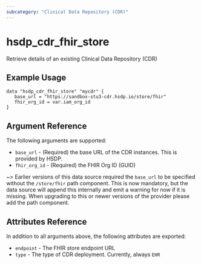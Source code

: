 ```yaml
---
subcategory: "Clinical Data Repository (CDR)"
---
```


# hsdp_cdr_fhir_store

Retrieve details of an existing Clinical Data Repository (CDR)

## Example Usage

```hcl
data "hsdp_cdr_fhir_store" "mycdr" {
   base_url = "https://sandbox-stu3-cdr.hsdp.io/store/fhir"
   fhir_org_id = var.iam_org_id
}
```

## Argument Reference

The following arguments are supported:

* `base_url` - (Required) the base URL of the CDR instances. This is provided by HSDP.
* `fhir_org_id` - (Required) the FHIR Org ID (GUID)

~> Earlier versions of this data source required the `base_url` to be specified without the `/store/fhir` path component. 
   This is now mandatory, but the data source will append this internally and emit a warning for now if it is missing.
   When upgrading to this or newer versions of the provider please add the path component.

## Attributes Reference

In addition to all arguments above, the following attributes are exported:

* `endpoint` - The FHIR store endpoint URL
* `type` - The type of CDR deployment. Currently, always `EHR`
